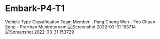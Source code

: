 # Embark-P4-T1
Vehicle Type Classification
Team Member - Pang Chong Wen
            - Foo Chuan Seng
            - Prerthan Munireternam
![Screenshot 2022-03-31 153714](https://user-images.githubusercontent.com/74279730/161003276-bcdf412f-2a1f-47e1-acfb-8965c5758209.png)
![Screenshot 2022-03-31 153729](https://user-images.githubusercontent.com/74279730/161003298-16cd9961-0117-41fd-9672-56b450775111.png)

